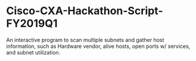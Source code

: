 # Cisco-CXA-Hackathon-Script-FY2019Q1

An interactive program to scan multiple subnets and gather host information, such as Hardware vendor, alive hosts, open ports w/ services, and subnet utilization.
